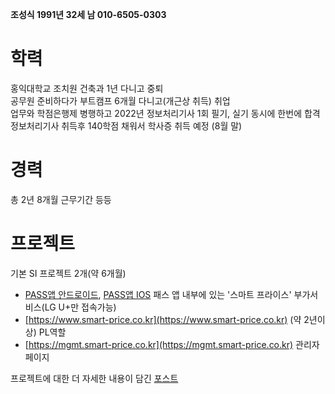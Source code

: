 **조성식 1991년 32세 남  010-6505-0303**

# 학력  
홍익대학교 조치원 건축과 1년 다니고 중퇴  
공무원 준비하다가 부트캠프 6개월 다니고(개근상 취득) 취업  
업무와 학점은행제 병행하고 2022년 정보처리기사 1회 필기, 실기 동시에 한번에 합격  
정보처리기사 취득후 140학점 채워서 학사증 취득 예정 (8월 말)  

# 경력
총 2년 8개월
근무기간 등등

# 프로젝트
기본 SI 프로젝트 2개(약 6개월)

- [PASS앱 안드로이드](https://play.google.com/store/apps/details?id=com.lguplus.smartotp),
[PASS앱 IOS](https://apps.apple.com/kr/app/pass-by-u/id1147394645) 패스 앱 내부에 있는 '스마트 프라이스' 부가서비스(LG U+만 접속가능)  
- [https://www.smart-price.co.kr](https://www.smart-price.co.kr) (약 2년이상) PL역할
- [https://mgmt.smart-price.co.kr](https://mgmt.smart-price.co.kr) 관리자 페이지

프로젝트에 대한 더 자세한 내용이 담긴 [포스트](https://choss001.github.io/2022/07/19/%ED%94%84%EB%A1%9C%EC%A0%9D%ED%8A%B8-%EC%8A%A4%EB%A7%88%ED%8A%B8%EA%B0%80%EA%B2%A9%EC%95%8C%EB%A6%AC%EB%AF%B8.html)
